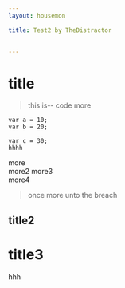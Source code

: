 ```yaml
---
layout: housemon

title: Test2 by TheDistractor


---
```






# title


>this is-- code
>more

    var a = 10;
    var b = 20;

    var c = 30;
    hhhh

  
more  
more2
more3  
more4

> once more unto the breach


## title2 ##
# title3 #
hhh